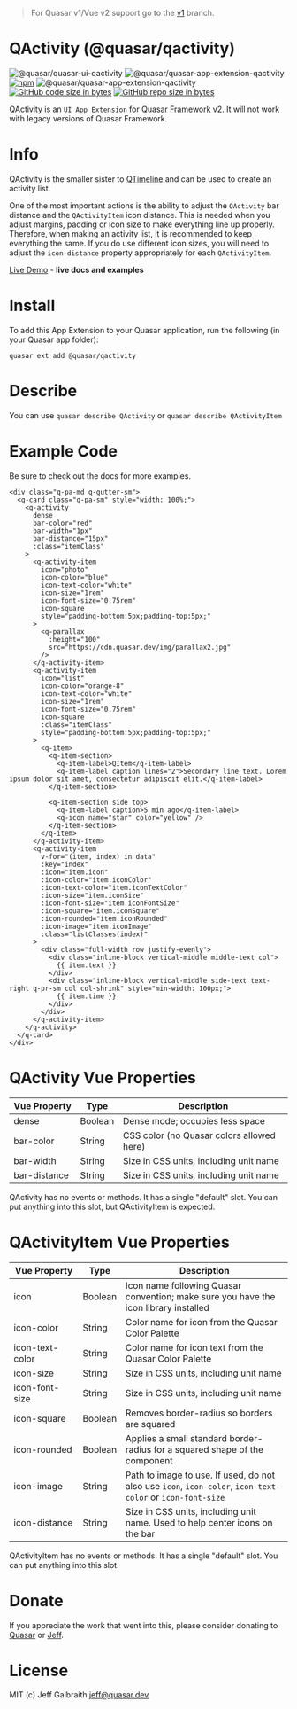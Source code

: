 > For Quasar v1/Vue v2 support go to the [v1](https://github.com/quasarframework/quasar-ui-qactivity/tree/v1) branch.

QActivity (@quasar/qactivity)
===

![@quasar/quasar-ui-qactivity](https://img.shields.io/npm/v/@quasar/quasar-ui-qactivity?label=@quasar/quasar-ui-qactivity)
![@quasar/quasar-app-extension-qactivity](https://img.shields.io/npm/v/@quasar/quasar-app-extension-qactivity?label=@quasar/quasar-app-extension-qactivity)
[![npm](https://img.shields.io/npm/dt/@quasar/quasar-ui-qactivity.svg)](https://www.npmjs.com/package/@quasar/quasar-ui-qactivity)
![@quasar/quasar-app-extension-qactivity](https://img.shields.io/npm/dm/@quasar/quasar-ui-qactivity)
[![GitHub code size in bytes](https://img.shields.io/github/languages/code-size/quasarframework/quasar-ui-qactivity.svg)]()
[![GitHub repo size in bytes](https://img.shields.io/github/repo-size/quasarframework/quasar-ui-qactivity.svg)]()

QActivity is an `UI App Extension` for [Quasar Framework v2](https://quasar.dev/). It will not work with legacy versions of Quasar Framework.

# Info
QActivity is the smaller sister to [QTimeline](https://quasar.dev/vue-components/timeline) and can be used to create an activity list.

One of the most important actions is the ability to adjust the `QActivity` bar distance and the `QActivityItem` icon distance. This is needed when you adjust margins, padding or icon size to make everything line up properly. Therefore, when making an activity list, it is recommended to keep everything the same. If you do use different icon sizes, you will need to adjust the `icon-distance` property appropriately for each `QActivityItem`.

[Live Demo](https://qactivity.netlify.app/) - **live docs and examples**

# Install
To add this App Extension to your Quasar application, run the following (in your Quasar app folder):
```
quasar ext add @quasar/qactivity
```

# Describe
You can use `quasar describe QActivity` or `quasar describe QActivityItem`

# Example Code
Be sure to check out the docs for more examples.
```
<div class="q-pa-md q-gutter-sm">
  <q-card class="q-pa-sm" style="width: 100%;">
    <q-activity
      dense
      bar-color="red"
      bar-width="1px"
      bar-distance="15px"
      :class="itemClass"
    >
      <q-activity-item
        icon="photo"
        icon-color="blue"
        icon-text-color="white"
        icon-size="1rem"
        icon-font-size="0.75rem"
        icon-square
        style="padding-bottom:5px;padding-top:5px;"
      >
        <q-parallax
          :height="100"
          src="https://cdn.quasar.dev/img/parallax2.jpg"
        />
      </q-activity-item>
      <q-activity-item
        icon="list"
        icon-color="orange-8"
        icon-text-color="white"
        icon-size="1rem"
        icon-font-size="0.75rem"
        icon-square
        :class="itemClass"
        style="padding-bottom:5px;padding-top:5px;"
      >
        <q-item>
          <q-item-section>
            <q-item-label>QItem</q-item-label>
            <q-item-label caption lines="2">Secondary line text. Lorem ipsum dolor sit amet, consectetur adipiscit elit.</q-item-label>
          </q-item-section>

          <q-item-section side top>
            <q-item-label caption>5 min ago</q-item-label>
            <q-icon name="star" color="yellow" />
          </q-item-section>
        </q-item>
      </q-activity-item>
      <q-activity-item
        v-for="(item, index) in data"
        :key="index"
        :icon="item.icon"
        :icon-color="item.iconColor"
        :icon-text-color="item.iconTextColor"
        :icon-size="item.iconSize"
        :icon-font-size="item.iconFontSize"
        :icon-square="item.iconSquare"
        :icon-rounded="item.iconRounded"
        :icon-image="item.iconImage"
        :class="listClasses(index)"
      >
        <div class="full-width row justify-evenly">
          <div class="inline-block vertical-middle middle-text col">
            {{ item.text }}
          </div>
          <div class="inline-block vertical-middle side-text text-right q-pr-sm col col-shrink" style="min-width: 100px;">
            {{ item.time }}
          </div>
        </div>
      </q-activity-item>
    </q-activity>
  </q-card>
</div>
```

# QActivity Vue Properties
| Vue&nbsp;Property | Type	| Description |
|---|---|---|
| dense | Boolean | Dense mode; occupies less space |
| bar-color | String | CSS color (no Quasar colors allowed here) |
| bar-width | String | Size in CSS units, including unit name |
| bar-distance | String | Size in CSS units, including unit name |

QActivity has no events or methods. It has a single "default" slot. You can put anything into this slot, but QActivityItem is expected.

# QActivityItem Vue Properties
| Vue&nbsp;Property | Type	| Description |
|---|---|---|
| icon | Boolean | Icon name following Quasar convention; make sure you have the icon library installed |
| icon-color | String | Color name for icon from the Quasar Color Palette |
| icon-text-color | String | Color name for icon text from the Quasar Color Palette |
| icon-size | String | Size in CSS units, including unit name |
| icon-font-size | String | Size in CSS units, including unit name |
| icon-square | Boolean | Removes border-radius so borders are squared |
| icon-rounded | Boolean | Applies a small standard border-radius for a squared shape of the component |
| icon-image | String | Path to image to use. If used, do not also use `icon`, `icon-color`, `icon-text-color` or `icon-font-size` |
| icon-distance | String | Size in CSS units, including unit name. Used to help center icons on the bar |

QActivityItem has no events or methods. It has a single "default" slot. You can put anything into this slot.

# Donate
If you appreciate the work that went into this, please consider donating to [Quasar](https://donate.quasar.dev) or [Jeff](https://github.com/sponsors/hawkeye64).

# License
MIT (c) Jeff Galbraith <jeff@quasar.dev>
